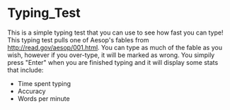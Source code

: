 # Typing_Test

This is a simple typing test that you can use to see how fast you can type!
This typing test pulls one of Aesop's fables from http://read.gov/aesop/001.html.
You can type as much of the fable as you wish, however if you over-type, it will be marked as wrong.
You simpily press "Enter" when you are finished typing and it will display some stats that include:
  - Time spent typing
  - Accuracy 
  - Words per minute
